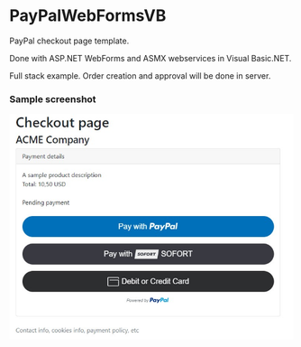 # PayPalWebFormsVB
PayPal checkout page template.

Done with ASP.NET WebForms and ASMX webservices in Visual Basic.NET.

Full stack example. Order creation and approval will be done in server.

### Sample screenshot ###
![screenshot](./resources/screenshot.jpg)
